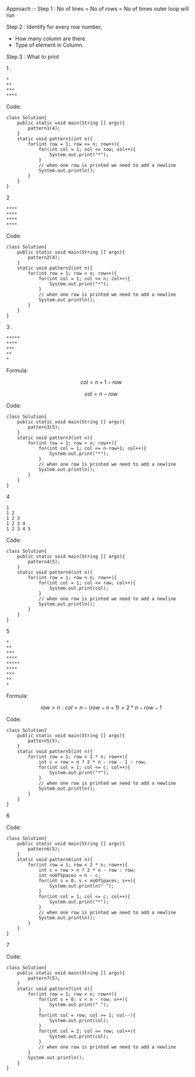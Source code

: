 Approach :- 
Step 1 : No of lines = No of rows = No of times outer loop will run

Step 2 : Identify for every  row number,
 - How many column are there. 
 - Type of element in Column.
 
Step 3 : What to print  



1 . 
```
*
**
***
****
```

Code:

```
class Solution{
	public static void main(String [] args){
		pattern1(4);
	}
	static void pattern1(int n){
		for(int row = 1; row <= n; row++){
			for(int col = 1; col <= row; col++){
				System.out.print("*");
			}
			// when one row is printed we need to add a newline
			System.out.println();
		}
	}
}
```


2

```
****
****
****
****
```

Code: 

```
class Solution{
	public static void main(String [] args){
		pattern2(4);
	}
	static void pattern2(int n){
		for(int row = 1; row < n; row++){
			for(int col = 1; col <= n; col++){
				System.out.print("*");
			}
			// when one row is printed we need to add a newline
			System.out.println();
		}
	}
}
```


3 .  

```
*****
****
***
**
*
```

Formula:

$$
col = n + 1 - row
$$

$$
col = n - row
$$

Code:

```
class Solution{
	public static void main(String [] args){
		pattern3(5);
	}
	static void pattern3(int n){
		for(int row = 1; row < n; row++){
			for(int col = 1; col <= n-row+1; col++){
				System.out.print("*");
			}
			// when one row is printed we need to add a newline
			System.out.println();
		}
	}
}
```


4 

```
1
1 2
1 2 3
1 2 3 4
1 2 3 4 5
```

Code:

```
class Solution{
	public static void main(String [] args){
		pattern4(5);
	}
	static void pattern4(int n){
		for(int row = 1; row < n; row++){
			for(int col = 1; col <= row; col++){
				System.out.print(col);
			}
			// when one row is printed we need to add a newline
			System.out.println();
		}
	}
}
```

5 

```
*
**
***
****
*****
****
***
**
*
```

Formula:

$$
row > n : 
	col = n - (row - n + 1) = 2 * n  - row - 1
$$

Code:

```
class Solution{
	public static void main(String [] args){
		pattern5(5);
	}
	static void pattern5(int n){
		for(int row = 1; row < 2 * n; row++){
			int c = row > n ? 2 * n - row - 1 : row;
			for(int col = 1; col <= c; col++){
				System.out.print("*");
			}
			// when one row is printed we need to add a newline
			System.out.println();
		}
	}
}
```


6 

Code: 

```
class Solution{
	public static void main(String [] args){
		pattern6(5);
	}
	static void pattern6(int n){
		for(int row = 1; row < 2 * n; row++){
			int c = row > n ? 2 * n - row : row;
			int noOfSpaces = n - c;
			for(int s = 0; s < noOfSpaces; s++){
				System.out.println(" ");
			}
			for(int col = 1; col <= c; col++){
				System.out.print("*");
			}
			// when one row is printed we need to add a newline
			System.out.println();
		}
	}
}
```

7 

Code: 

```
class Solution{
	public static void main(String [] args){
		pattern7(5);
	}
	static void pattern7(int n){
		for(int row = 1; row < n; row++){
			for(int s = 0; s < n - row; s++){
				System.out.print(" ");
			}
			for(int col = row; col >= 1; col--){
				System.out.print(col);
			}
			for(int col = 2; col <= row; col++){
				System.out.print(col);
			}
			// when one row is printed we need to add a newline
		}
		System.out.println();
	}
}
```